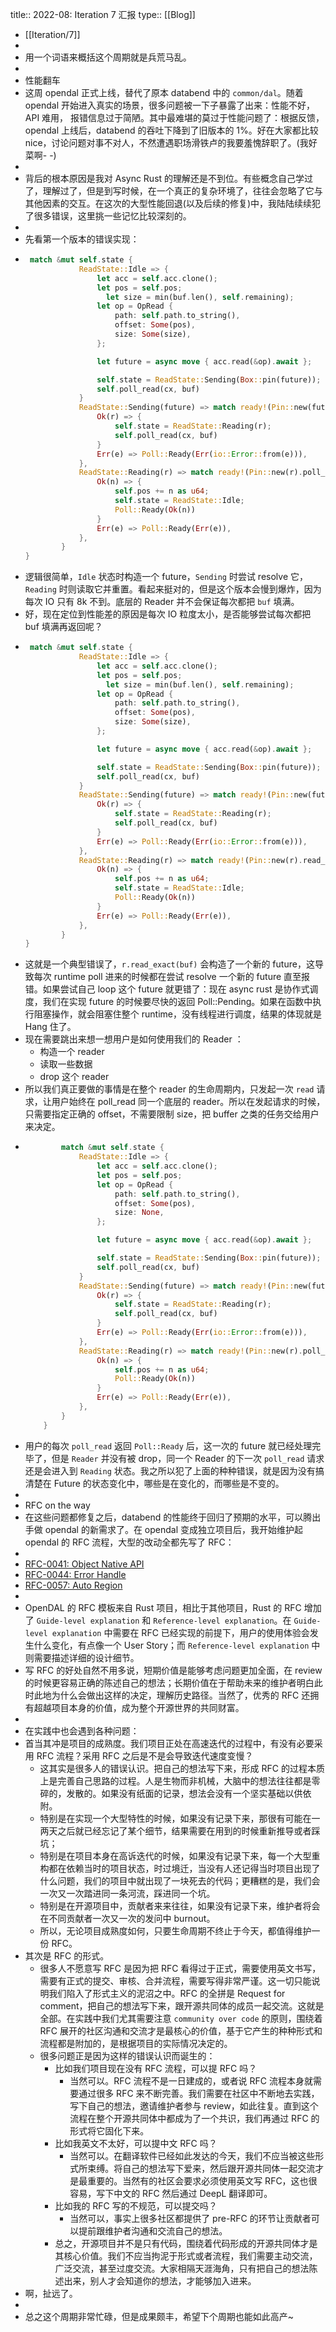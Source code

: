 title:: 2022-08: Iteration 7 汇报
type:: [[Blog]]

- [[Iteration/7]]
-
- 用一个词语来概括这个周期就是兵荒马乱。
-
- 性能翻车
- 这周 opendal 正式上线，替代了原本 databend 中的 `common/dal`。随着 opendal 开始进入真实的场景，很多问题被一下子暴露了出来：性能不好，API 难用， 报错信息过于简陋。其中最难堪的莫过于性能问题了：根据反馈，opendal 上线后，databend 的吞吐下降到了旧版本的 1%。好在大家都比较 nice，讨论问题对事不对人，不然遭遇职场滑铁卢的我要羞愧辞职了。(我好菜啊- -)
-
- 背后的根本原因是我对 Async Rust 的理解还是不到位。有些概念自己学过了，理解过了，但是到写时候，在一个真正的复杂环境了，往往会忽略了它与其他因素的交互。在这次的大型性能回退(以及后续的修复)中，我陆陆续续犯了很多错误，这里挑一些记忆比较深刻的。
-
- 先看第一个版本的错误实现：
- ```rust
   match &mut self.state {
              ReadState::Idle => {
                  let acc = self.acc.clone();
                  let pos = self.pos;
                	let size = min(buf.len(), self.remaining);
                  let op = OpRead {
                      path: self.path.to_string(),
                      offset: Some(pos),
                      size: Some(size),
                  };
  
                  let future = async move { acc.read(&op).await };
  
                  self.state = ReadState::Sending(Box::pin(future));
                  self.poll_read(cx, buf)
              }
              ReadState::Sending(future) => match ready!(Pin::new(future).poll(cx)) {
                  Ok(r) => {
                      self.state = ReadState::Reading(r);
                      self.poll_read(cx, buf)
                  }
                  Err(e) => Poll::Ready(Err(io::Error::from(e))),
              },
              ReadState::Reading(r) => match ready!(Pin::new(r).poll_read(cx, buf)) {
                  Ok(n) => {
                      self.pos += n as u64;
                      self.state = ReadState::Idle;
                      Poll::Ready(Ok(n))
                  }
                  Err(e) => Poll::Ready(Err(e)),
              },
          }
  }
  ```
- 逻辑很简单，`Idle` 状态时构造一个 future，`Sending` 时尝试 resolve 它，`Reading` 时则读取它并重置。看起来挺对的，但是这个版本会慢到爆炸，因为每次 IO 只有 8k 不到。底层的 Reader 并不会保证每次都把 `buf` 填满。
- 好，现在定位到性能差的原因是每次 IO 粒度太小，是否能够尝试每次都把 buf 填满再返回呢？
- ```rust
   match &mut self.state {
              ReadState::Idle => {
                  let acc = self.acc.clone();
                  let pos = self.pos;
                	let size = min(buf.len(), self.remaining);
                  let op = OpRead {
                      path: self.path.to_string(),
                      offset: Some(pos),
                      size: Some(size),
                  };
  
                  let future = async move { acc.read(&op).await };
  
                  self.state = ReadState::Sending(Box::pin(future));
                  self.poll_read(cx, buf)
              }
              ReadState::Sending(future) => match ready!(Pin::new(future).poll(cx)) {
                  Ok(r) => {
                      self.state = ReadState::Reading(r);
                      self.poll_read(cx, buf)
                  }
                  Err(e) => Poll::Ready(Err(io::Error::from(e))),
              },
              ReadState::Reading(r) => match ready!(Pin::new(r).read_exact(buf).poll(cx)) {
                  Ok(n) => {
                      self.pos += n as u64;
                      self.state = ReadState::Idle;
                      Poll::Ready(Ok(n))
                  }
                  Err(e) => Poll::Ready(Err(e)),
              },
          }
  }
  ```
- 这就是一个典型错误了，`r.read_exact(buf)` 会构造了一个新的 future，这导致每次 runtime poll 进来的时候都在尝试 resolve 一个新的 future 直至报错。如果尝试自己 loop 这个 future 就更错了：现在 async rust 是协作式调度，我们在实现 future 的时候要尽快的返回 Poll::Pending。如果在函数中执行阻塞操作，就会阻塞住整个 runtime，没有线程进行调度，结果的体现就是 Hang 住了。
- 现在需要跳出来想一想用户是如何使用我们的 Reader ：
	- 构造一个 reader
	- 读取一些数据
	- drop 这个 reader
- 所以我们真正要做的事情是在整个 reader 的生命周期内，只发起一次 `read` 请求，让用户始终在 poll_read 同一个底层的 reader。所以在发起请求的时候，只需要指定正确的 offset，不需要限制 size，把 buffer 之类的任务交给用户来决定。
- ```rust
          match &mut self.state {
              ReadState::Idle => {
                  let acc = self.acc.clone();
                  let pos = self.pos;
                  let op = OpRead {
                      path: self.path.to_string(),
                      offset: Some(pos),
                      size: None,
                  };
  
                  let future = async move { acc.read(&op).await };
  
                  self.state = ReadState::Sending(Box::pin(future));
                  self.poll_read(cx, buf)
              }
              ReadState::Sending(future) => match ready!(Pin::new(future).poll(cx)) {
                  Ok(r) => {
                      self.state = ReadState::Reading(r);
                      self.poll_read(cx, buf)
                  }
                  Err(e) => Poll::Ready(Err(io::Error::from(e))),
              },
              ReadState::Reading(r) => match ready!(Pin::new(r).poll_read(cx, buf)) {
                  Ok(n) => {
                      self.pos += n as u64;
                      Poll::Ready(Ok(n))
                  }
                  Err(e) => Poll::Ready(Err(e)),
              },
          }
      }
  ```
- 用户的每次 `poll_read` 返回 `Poll::Ready` 后，这一次的 future 就已经处理完毕了，但是 `Reader` 并没有被 drop，同一个 Reader 的下一次 `poll_read` 请求还是会进入到 `Reading` 状态。我之所以犯了上面的种种错误，就是因为没有搞清楚在 Future 的状态变化中，哪些是在变化的，而哪些是不变的。
-
- RFC on the way
- 在这些问题都修复之后，databend 的性能终于回归了预期的水平，可以腾出手做 opendal 的新需求了。在 opendal 变成独立项目后，我开始维护起 opendal 的 RFC 流程，大型的改动全都先写了 RFC：
-
- [RFC-0041: Object Native API](https://github.com/datafuselabs/opendal/pull/41)
- [RFC-0044: Error Handle](https://github.com/datafuselabs/opendal/pull/44)
- [RFC-0057: Auto Region](https://github.com/datafuselabs/opendal/pull/57)
-
- OpenDAL 的 RFC 模板来自 Rust 项目，相比于其他项目，Rust 的 RFC 增加了 `Guide-level explanation` 和 `Reference-level explanation`。在 `Guide-level explanation` 中需要在 RFC 已经实现的前提下，用户的使用体验会发生什么变化，有点像一个 User Story；而 `Reference-level explanation` 中则需要描述详细的设计细节。
- 写 RFC 的好处自然不用多说，短期价值是能够考虑问题更加全面，在 review 的时候更容易正确的陈述自己的想法；长期价值在于帮助未来的维护者明白此时此地为什么会做出这样的决定，理解历史路径。当然了，优秀的 RFC 还拥有超越项目本身的价值，成为整个开源世界的共同财富。
-
- 在实践中也会遇到各种问题：
- 首当其冲是项目的成熟度。我们项目正处在高速迭代的过程中，有没有必要采用 RFC 流程？采用 RFC 之后是不是会导致迭代速度变慢？
	- 这其实是很多人的错误认识。把自己的想法写下来，形成 RFC 的过程本质上是完善自己思路的过程。人是生物而非机械，大脑中的想法往往都是零碎的，发散的。如果没有纸面的记录，想法会没有一个坚实基础以供依附。
	- 特别是在实现一个大型特性的时候，如果没有记录下来，那很有可能在一两天之后就已经忘记了某个细节，结果需要在用到的时候重新推导或者踩坑；
	- 特别是在项目本身在高诉迭代的时候，如果没有记录下来，每一个大型重构都在依赖当时的项目状态，时过境迁，当没有人还记得当时项目出现了什么问题，我们的项目中就出现了一块死去的代码；更糟糕的是，我们会一次又一次踏进同一条河流，踩进同一个坑。
	- 特别是在开源项目中，贡献者来来往往，如果没有记录下来，维护者将会在不同贡献者一次又一次的发问中 burnout。
	- 所以，无论项目成熟度如何，只要生命周期不终止于今天，都值得维护一份 RFC。
- 其次是 RFC 的形式。
	- 很多人不愿意写 RFC 是因为把 RFC 看得过于正式，需要使用英文书写，需要有正式的提交、审核、合并流程，需要写得非常严谨。这一切只能说明我们陷入了形式主义的泥沼之中。RFC 的全拼是 Request for comment，把自己的想法写下来，跟开源共同体的成员一起交流。这就是全部。在实践中我们尤其需要注意 `community over code` 的原则，围绕着 RFC 展开的社区沟通和交流才是最核心的价值，基于它产生的种种形式和流程都是附加的，是根据项目的实际情况决定的。
	- 很多问题正是因为这样的错误认识而诞生的：
		- 比如我们项目现在没有 RFC 流程，可以提 RFC 吗？
			- 当然可以。RFC 流程不是一日建成的，或者说 RFC 流程本身就需要通过很多 RFC 来不断完善。我们需要在社区中不断地去实践，写下自己的想法，邀请维护者参与 review，如此往复。直到这个流程在整个开源共同体中都成为了一个共识，我们再通过 RFC 的形式将它固化下来。
		- 比如我英文不太好，可以提中文 RFC 吗？
			- 当然可以。在翻译软件已经如此发达的今天，我们不应当被这些形式所束缚。将自己的想法写下爱来，然后跟开源共同体一起交流才是最重要的。当然有的社区会要求必须使用英文写 RFC，这也很容易，写下中文的 RFC 然后通过 DeepL 翻译即可。
		- 比如我的 RFC 写的不规范，可以提交吗？
			- 当然可以，事实上很多社区都提供了 pre-RFC 的环节让贡献者可以提前跟维护者沟通和交流自己的想法。
		- 总之，开源项目并不是只有代码，围绕着代码形成的开源共同体才是其核心价值。我们不应当拘泥于形式或者流程，我们需要主动交流，广泛交流，甚至过度交流。大家相隔天涯海角，只有把自己的想法陈述出来，别人才会知道你的想法，才能够加入进来。
- 啊，扯远了。
-
- 总之这个周期非常忙碌，但是成果颇丰，希望下个周期也能如此高产~